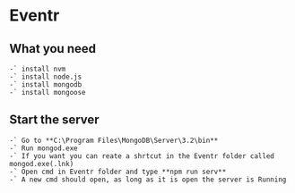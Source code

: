 # Eventr

## What you need 
    -` install nvm
    -` install node.js
    -` install mongodb
    -` install mongoose

## Start the server
    -` Go to **C:\Program Files\MongoDB\Server\3.2\bin**
    -` Run mongod.exe
    -` If you want you can reate a shrtcut in the Eventr folder called mongod.exe(.lnk)
    -` Open cmd in Eventr folder and type **npm run serv**
    -` A new cmd should open, as long as it is open the server is Running

